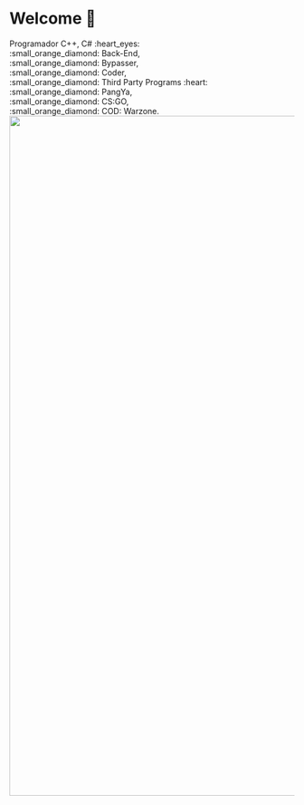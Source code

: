 # Welcome 👋
<div>
  <td>
  Programador C++, C# :heart_eyes:<br>
  </td>
  <td>
    :small_orange_diamond: Back-End,
  </td>
  <td><br>
    :small_orange_diamond: Bypasser,
  </td><br>
  <td>
    :small_orange_diamond: Coder,
  </td><br>
  <td>
    :small_orange_diamond: Third Party Programs :heart:
  </td><br>
  <td>
    :small_orange_diamond: PangYa,
  </td><br>
  <td>
    :small_orange_diamond: CS:GO,
  </td><br>
  <td>
    :small_orange_diamond: COD: Warzone.
  </td><br>
</div>
<div align="left">
<img src="https://user-images.githubusercontent.com/82356894/173412838-a45f09c8-07f2-4585-8647-371e7b702048.gif" width="1200"/>
</div>
